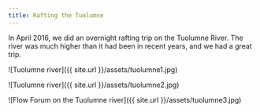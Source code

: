 ```yaml
---
title: Rafting the Tuolumne
---
```


In April 2016, we did an overnight rafting trip on the Tuolumne River. The river was much higher than it had been in recent years, and we had a great trip.

![Tuolumne river]({{ site.url }}/assets/tuolumne1.jpg)

![Tuolumne river]({{ site.url }}/assets/tuolumne2.jpg)

![Flow Forum on the Tuolumne river]({{ site.url }}/assets/tuolumne3.jpg)
